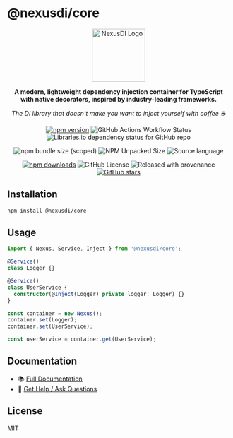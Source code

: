 # @nexusdi/core

<div align="center">
  <img src="https://nexus.js.org/img/logo.svg" alt="NexusDI Logo" width="120" height="120" />
  <br />
  <p><strong>A modern, lightweight dependency injection container for TypeScript with native decorators, inspired by industry-leading frameworks.</strong></p>
  <p><em>The DI library that doesn't make you want to inject yourself with coffee ☕</em></p>
</div>

<div align="center">

[![npm version](https://img.shields.io/npm/v/@nexusdi/core.svg)](https://www.npmjs.com/package/@nexusdi/core)
![GitHub Actions Workflow Status](https://img.shields.io/github/actions/workflow/status/nexusdi/core/ci.yml)
![Libraries.io dependency status for GitHub repo](https://img.shields.io/librariesio/github/nexusdi/core)

![npm bundle size (scoped)](https://img.shields.io/bundlephobia/min/%40nexusdi/core)
![NPM Unpacked Size](https://img.shields.io/npm/unpacked-size/%40nexusdi%2Fcore)
![Source language](https://img.shields.io/badge/language-TypeScript-blue)

[![npm downloads](https://img.shields.io/npm/dm/@nexusdi/core.svg)](https://www.npmjs.com/package/@nexusdi/core)
![GitHub License](https://img.shields.io/github/license/NexusDI/core)
![Released with provenance](https://img.shields.io/badge/provenance-signed-green)
[![GitHub stars](https://img.shields.io/github/stars/NexusDI/core.svg?style=social&label=Star)](https://github.com/NexusDI/core)

</div>

## Installation

```bash
npm install @nexusdi/core
```

## Usage

```typescript
import { Nexus, Service, Inject } from '@nexusdi/core';

@Service()
class Logger {}

@Service()
class UserService {
  constructor(@Inject(Logger) private logger: Logger) {}
}

const container = new Nexus();
container.set(Logger);
container.set(UserService);

const userService = container.get(UserService);
```

## Documentation

- 📚 [Full Documentation](https://nexusdi.dev)
- 💬 [Get Help / Ask Questions](https://github.com/NexusDI/core/discussions)

## License

MIT
